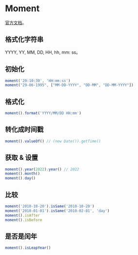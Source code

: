 # Moment
[官方文档](https://momentjs.com/)。

## 格式化字符串
YYYY, YY, MM, DD, HH, hh, mm: ss。

## 初始化

```jsx
moment('20:10:30', 'HH:mm:ss')
moment("29-06-1995", ["MM-DD-YYYY", "DD-MM", "DD-MM-YYYY"])
```

## 格式化

```jsx
moment().format('YYYY/MM/DD HH:mm')
```

## 转化成时间戳

```jsx
moment().valueOf() // (new Date()).getTime()
```

## 获取 & 设置

```jsx
moment().year(2022).year() // 2022
moment().month()
moment().day()
```

## 比较

```jsx
moment('2010-10-20').isSame('2010-10-20')
moment('2010-01-01').isSame('2010-02-01', 'day')
moment().isAfter
moment().isBefore
```

## 是否是闰年

```jsx
moment().isLeapYear()
```
